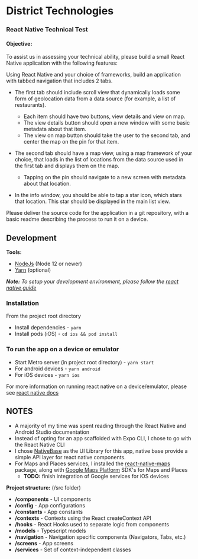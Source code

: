 # District Technologies

### React Native Technical Test

#### Objective:

To assist us in assessing your technical ability, please build a small React Native application with
the following features:

Using React Native and your choice of frameworks, build an application with tabbed navigation that
includes 2 tabs.

- The first tab should include scroll view that dynamically loads some form of geolocation data
  from a data source (for example, a list of restaurants).
  - Each item should have two buttons, view details and view on map.
  - The view details button should open a new window with some basic metadata about that item.
  - The view on map button should take the user to the second tab, and center the map on the pin for that item.
- The second tab should have a map view, using a map framework of your choice, that loads in the list of locations from the data source used in the first tab and displays them on the map.

  - Tapping on the pin should navigate to a new screen with metadata about that location.

- In the info window, you should be able to tap a star icon, which stars that location. This star should
  be displayed in the main list view.

Please deliver the source code for the application in a git repository, with a basic readme describing
the process to run it on a device.

## Development

**Tools:**
- [NodeJs](https://nodejs.org/en/download/) (Node 12 or newer)
- [Yarn](https://yarnpkg.com/getting-started/install) (optional)

_**Note:** To setup your development environment, please follow the [react native guide](https://reactnative.dev/docs/environment-setup)_

### Installation

From the project root directory
- Install dependencies - `yarn`
- Install pods (iOS) - `cd ios && pod install`

### To run the app on a device or emulator

- Start Metro server (in project root directory) - `yarn start`
- For android devices - `yarn android`
- For iOS devices - `yarn ios`

For more information on running react native on a device/emulator, please see [react native docs](https://reactnative.dev/docs/running-on-device)

## NOTES

- A majority of my time was spent reading through the React Native and Android Studio documentation
- Instead of opting for an app scaffolded with Expo CLI, I chose to go with the React Native CLI
- I chose [NativeBase](https://nativebase.io/) as the UI Library for this app, native base provide a 
  simple API layer for react native components.
- For Maps and Places services, I installed the [react-native-maps](https://github.com/react-native-maps/react-native-maps) 
  package, along with [Google Maps Platform](https://developers.google.com/maps/documentation/) SDK's for Maps and Places
  - **TODO:** finish integration of Google services for iOS devices

**Project structure:** (/src folder)
- **/components** - UI components 
- **/config** - App configurations
- **/constants** - App constants
- **/contexts** - Contexts using the React createContext API
- **/hooks** - React Hooks used to separate logic from components 
- **/models** - Typescript models
- **/navigation** - Navigation specific components (Navigators, Tabs, etc.)
- **/screens** - App screens
- **/services** - Set of context-independent classes